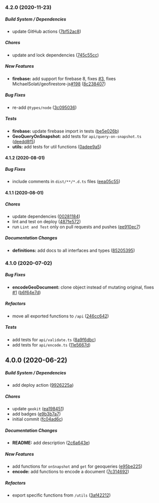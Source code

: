 ### 4.2.0 (2020-11-23)

##### Build System / Dependencies

*  update GitHub actions ([7bf52ac8](https://github.com/MichaelSolati/geofirestore-core/commit/7bf52ac8c1ad9632eaaf27006b320a6704b8d1f5))

##### Chores

*  update and lock dependencies ([745c55cc](https://github.com/MichaelSolati/geofirestore-core/commit/745c55cc28546a6cb931301824ffe7ac63ba9897))

##### New Features

* **firebase:**  add support for firebase 8, fixes [#3](https://github.com/MichaelSolati/geofirestore-core/pull/3), fixes MichaelSolati/geofirestore-js[#198](https://github.com/MichaelSolati/geofirestore-core/pull/198) ([8c238407](https://github.com/MichaelSolati/geofirestore-core/commit/8c2384078ab4892d55f7b8380c330e35f72cfb3e))

##### Bug Fixes

*  re-add `@types/node` ([3c095036](https://github.com/MichaelSolati/geofirestore-core/commit/3c095036c69c6b8f613ad4f177874a92e4240e62))

##### Tests

* **firebase:**  update firebase import in tests ([be5e026b](https://github.com/MichaelSolati/geofirestore-core/commit/be5e026b2b6388ef4a9536e8518de00f42f03cb1))
* **GeoQueryOnSnapshot:**  add tests for `api/query-on-snapshot.ts` ([deedd8f5](https://github.com/MichaelSolati/geofirestore-core/commit/deedd8f58adf5a8e51d576a6d5c967e99aadbbd9))
* **utils:**  add tests for util functions ([0adee9a5](https://github.com/MichaelSolati/geofirestore-core/commit/0adee9a5822d3164164c077c5aaada74d92576d7))

#### 4.1.2 (2020-08-01)

##### Bug Fixes

*  include comments in `dist/**/*.d.ts` files ([eea05c55](https://github.com/MichaelSolati/geofirestore-core/commit/eea05c552dd2abb343df8de35c07c936500edce8))

#### 4.1.1 (2020-08-01)

##### Chores

*  update dependencies ([00281184](https://github.com/MichaelSolati/geofirestore-core/commit/0028118478698606ac5b7afbd68ab92ef07c0c89))
*  lint and test on deploy ([487fe572](https://github.com/MichaelSolati/geofirestore-core/commit/487fe572542045f7ee89320ab9fecb051aa3bbc6))
*  run `Lint and Test` only on pull requests and pushes ([ee910ec7](https://github.com/MichaelSolati/geofirestore-core/commit/ee910ec7dc223325874a9755d8e01152d595977f))

##### Documentation Changes

* **definitions:**  add docs to all interfaces and types ([85205395](https://github.com/MichaelSolati/geofirestore-core/commit/85205395e5e6ea3a5a83d9285f048126e4d8ee47))

### 4.1.0 (2020-07-02)

##### Bug Fixes

* **encodeGeoDocument:**  clone object instead of mutating original, fixes [#1](https://github.com/MichaelSolati/geofirestore-core/pull/1) ([b6f64e7d](https://github.com/MichaelSolati/geofirestore-core/commit/b6f64e7df172a92a1d9e85f391fa5d3e55348a2f))

##### Refactors

*  move all exported functions to `/api` ([246cc642](https://github.com/MichaelSolati/geofirestore-core/commit/246cc64223965dc48c06a77275130ff1cc1080e1))

##### Tests

*  add tests for `api/validate.ts` ([8a9f6dbc](https://github.com/MichaelSolati/geofirestore-core/commit/8a9f6dbc990b5ae2b284282a827e64cab5653436))
*  add tests for `api/encode.ts` ([11e5667d](https://github.com/MichaelSolati/geofirestore-core/commit/11e5667d4d4e14a37a6157191b39ef7b0c8448e8))

## 4.0.0 (2020-06-22)

##### Build System / Dependencies

*  add deploy action ([9926225a](https://github.com/MichaelSolati/geofirestore-core/commit/9926225a7d192465c30f02ac370b6cec6b6b82f8))

##### Chores

*  update `geokit` ([ea198451](https://github.com/MichaelSolati/geofirestore-core/commit/ea198451bad2d2050f32152560722864605cf068))
*  add badges ([e9b3b7a7](https://github.com/MichaelSolati/geofirestore-core/commit/e9b3b7a73f1a162343372712a1d296a5533a6924))
*  initial commit ([fc04ad6c](https://github.com/MichaelSolati/geofirestore-core/commit/fc04ad6c4b33a94f1cb9215128a3bc17b6b4e1bb))

##### Documentation Changes

* **README:**  add description ([2c6a643e](https://github.com/MichaelSolati/geofirestore-core/commit/2c6a643e4de2482713e1eaf08a2f07087ee692ab))

##### New Features

*  add functions for `onSnapshot` and `get` for geoqueries ([e95be225](https://github.com/MichaelSolati/geofirestore-core/commit/e95be225de9c0f79b5988dfb83162a603cae0261))
* **encode:**  add functions to encode a document ([7c314692](https://github.com/MichaelSolati/geofirestore-core/commit/7c314692d543824976588d2785108bc9c83c9412))

##### Refactors

*  export specific functions from `/utils` ([3af42212](https://github.com/MichaelSolati/geofirestore-core/commit/3af42212000c996fb29eff80fe2c7d3215c631fa))
